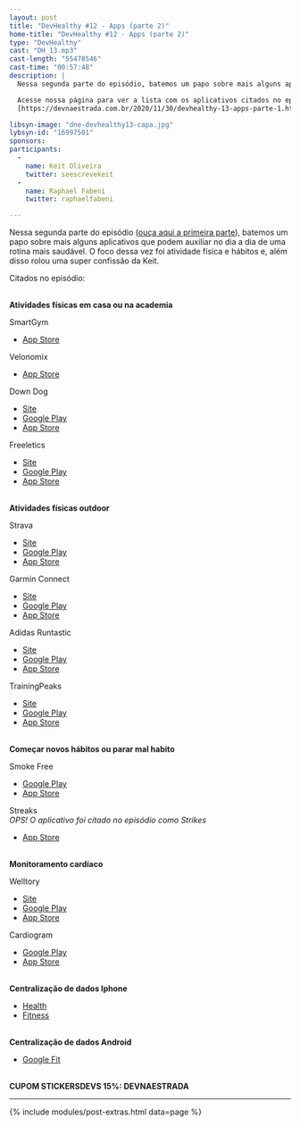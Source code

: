 ```yaml
---
layout: post
title: "DevHealthy #12 - Apps (parte 2)"
home-title: "DevHealthy #12 - Apps (parte 2)"
type: "DevHealthy"
cast: "DH_13.mp3"
cast-length: "55478546"
cast-time: "00:57:48"
description: |
  Nessa segunda parte do episódio, batemos um papo sobre mais alguns aplicativos que podem auxiliar no dia a dia de uma rotina mais saudável. O foco dessa vez foi atividade física e hábitos e, além disso rolou uma super confissão da Keit.

  Acesse nossa página para ver a lista com os aplicativos citados no episódio!<br/>
  [https://devnaestrada.com.br/2020/11/30/devhealthy-13-apps-parte-1.html](https://devnaestrada.com.br/2020/11/30/devhealthy-13-apps-parte-2.html)

libsyn-image: "dne-devhealthy13-capa.jpg"
lybsyn-id: "16997501"
sponsors:
participants:
  -
    name: Keit Oliveira
    twitter: seescrevekeit
  -
    name: Raphael Fabeni
    twitter: raphaelfabeni

---
```


Nessa segunda parte do episódio ([ouça aqui a primeira parte](https://devnaestrada.com.br/2020/11/18/devheatlhy-12-apps-parte-1.html)), batemos um papo sobre mais alguns aplicativos que podem auxiliar no dia a dia de uma rotina mais saudável. O foco dessa vez foi atividade física e hábitos e, além disso rolou uma super confissão da Keit.

Citados no episódio:

<br />**Atividades físicas em casa ou na academia**

SmartGym
- [App Store](https://apps.apple.com/us/app/smartgym/id922744883?ls=1)

Velonomix
- [App Store](https://apps.apple.com/br/app/velonomix-indoor-cycling/id1180419142)

Down Dog
- [Site](https://www.downdogapp.com/)
- [Google Play](https://play.google.com/store/apps/details?id=com.downdogapp)
- [App Store](https://itunes.apple.com/us/app/yoga-down-dog/id983693694?mt=8)

Freeletics
- [Site](https://www.freeletics.com/en/)
- [Google Play](https://play.google.com/store/apps/details?id=com.freeletics.lite)
- [App Store](https://itunes.apple.com/app/freeletics-functional-high/id654810212?ls=1&mt=8)

<br />**Atividades físicas outdoor**

Strava
- [Site](https://www.strava.com/)
- [Google Play](https://play.google.com/store/apps/details?id=com.strava&hl=en_US&gl=US)
- [App Store](https://apps.apple.com/us/app/strava-run-ride-swim/id426826309)

Garmin Connect
- [Site](https://connect.garmin.com/)
- [Google Play](https://play.google.com/store/apps/details?id=com.garmin.android.apps.connectmobile)
- [App Store](https://itunes.apple.com/us/app/garmin-connect-mobile/id583446403?mt=8&amp;uo=4)

Adidas Runtastic
- [Site](https://www.runtastic.com/)
- [Google Play](https://www.runtastic.com/apps/android/runtastic/lite)
- [App Store](https://www.runtastic.com/apps/iphone/runtastic/lite)

TrainingPeaks
- [Site](https://www.trainingpeaks.com/)
- [Google Play](https://play.google.com/store/apps/details?id=com.peaksware.trainingpeaks)
- [App Store](https://itunes.apple.com/app/id408047715)

<br />**Começar novos hábitos ou parar mal habito**

Smoke Free
- [Google Play](https://play.google.com/store/apps/details?id=com.portablepixels.smokefree&hl=pt_BR&gl=US)
- [App Store](https://apps.apple.com/br/app/smoke-free-deixe-de-fumar/id577767592)

Streaks<br />
_OPS! O aplicativo foi citado no episódio como Strikes_
- [App Store](https://apps.apple.com/br/app/streaks/id963034692)

<br />**Monitoramento cardíaco**

Welltory
- [Site](https://welltory.com/)
- [Google Play](https://play.google.com/store/apps/details?id=com.welltory.client.android&hl=pt_BR&gl=US)
- [App Store](https://apps.apple.com/us/app/welltory-heart-rate-monitor/id1074367771)

Cardiogram
- [Google Play](https://play.google.com/store/apps/details?id=com.cardiogram.v1&hl=pt)
- [App Store](https://apps.apple.com/br/app/cardiogram-heart-rate-monitor/id1000017994)

<br />**Centralização de dados Iphone**

- [Health](https://www.apple.com/br/ios/health/)
- [Fitness](https://apps.apple.com/us/app/activity/id1208224953)

<br />**Centralização de dados Android**
- [Google Fit](https://play.google.com/store/apps/details?id=com.google.android.apps.fitness)

<br /><strong>CUPOM STICKERSDEVS 15%: DEVNAESTRADA</strong>

---

{% include modules/post-extras.html data=page %}
